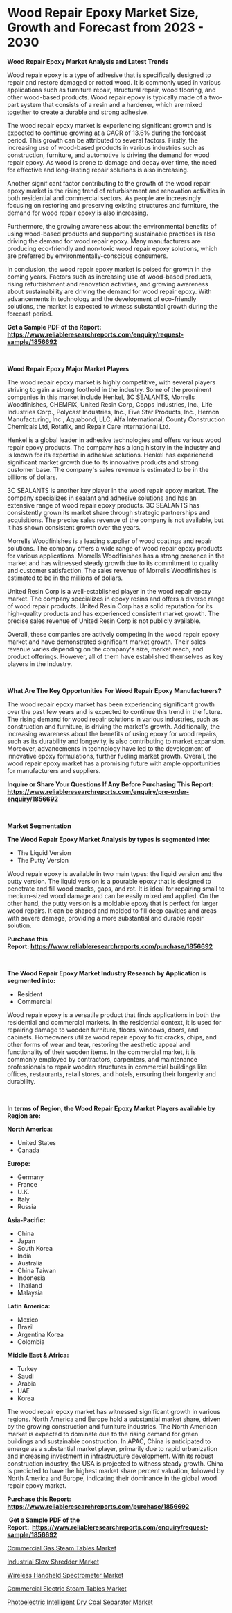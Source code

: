 <p><h1>Wood Repair Epoxy Market Size, Growth and Forecast from 2023 - 2030</h1></p><p><strong>Wood Repair Epoxy Market Analysis and Latest Trends</strong></p>
<p><p>Wood repair epoxy is a type of adhesive that is specifically designed to repair and restore damaged or rotted wood. It is commonly used in various applications such as furniture repair, structural repair, wood flooring, and other wood-based products. Wood repair epoxy is typically made of a two-part system that consists of a resin and a hardener, which are mixed together to create a durable and strong adhesive.</p><p>The wood repair epoxy market is experiencing significant growth and is expected to continue growing at a CAGR of 13.6% during the forecast period. This growth can be attributed to several factors. Firstly, the increasing use of wood-based products in various industries such as construction, furniture, and automotive is driving the demand for wood repair epoxy. As wood is prone to damage and decay over time, the need for effective and long-lasting repair solutions is also increasing.</p><p>Another significant factor contributing to the growth of the wood repair epoxy market is the rising trend of refurbishment and renovation activities in both residential and commercial sectors. As people are increasingly focusing on restoring and preserving existing structures and furniture, the demand for wood repair epoxy is also increasing.</p><p>Furthermore, the growing awareness about the environmental benefits of using wood-based products and supporting sustainable practices is also driving the demand for wood repair epoxy. Many manufacturers are producing eco-friendly and non-toxic wood repair epoxy solutions, which are preferred by environmentally-conscious consumers.</p><p>In conclusion, the wood repair epoxy market is poised for growth in the coming years. Factors such as increasing use of wood-based products, rising refurbishment and renovation activities, and growing awareness about sustainability are driving the demand for wood repair epoxy. With advancements in technology and the development of eco-friendly solutions, the market is expected to witness substantial growth during the forecast period.</p></p>
<p><strong>Get a Sample PDF of the Report:&nbsp; <a href="https://www.reliableresearchreports.com/enquiry/request-sample/1856692">https://www.reliableresearchreports.com/enquiry/request-sample/1856692</a></strong></p>
<p>&nbsp;</p>
<p><strong>Wood Repair Epoxy Major Market Players</strong></p>
<p><p>The wood repair epoxy market is highly competitive, with several players striving to gain a strong foothold in the industry. Some of the prominent companies in this market include Henkel, 3C SEALANTS, Morrells Woodfinishes, CHEMFIX, United Resin Corp, Copps Industries, Inc., Life Industries Corp., Polycast Industries, Inc., Five Star Products, Inc., Hernon Manufacturing, Inc., Aquabond, LLC, Alfa International, County Construction Chemicals Ltd, Rotafix, and Repair Care International Ltd.</p><p>Henkel is a global leader in adhesive technologies and offers various wood repair epoxy products. The company has a long history in the industry and is known for its expertise in adhesive solutions. Henkel has experienced significant market growth due to its innovative products and strong customer base. The company's sales revenue is estimated to be in the billions of dollars.</p><p>3C SEALANTS is another key player in the wood repair epoxy market. The company specializes in sealant and adhesive solutions and has an extensive range of wood repair epoxy products. 3C SEALANTS has consistently grown its market share through strategic partnerships and acquisitions. The precise sales revenue of the company is not available, but it has shown consistent growth over the years.</p><p>Morrells Woodfinishes is a leading supplier of wood coatings and repair solutions. The company offers a wide range of wood repair epoxy products for various applications. Morrells Woodfinishes has a strong presence in the market and has witnessed steady growth due to its commitment to quality and customer satisfaction. The sales revenue of Morrells Woodfinishes is estimated to be in the millions of dollars.</p><p>United Resin Corp is a well-established player in the wood repair epoxy market. The company specializes in epoxy resins and offers a diverse range of wood repair products. United Resin Corp has a solid reputation for its high-quality products and has experienced consistent market growth. The precise sales revenue of United Resin Corp is not publicly available.</p><p>Overall, these companies are actively competing in the wood repair epoxy market and have demonstrated significant market growth. Their sales revenue varies depending on the company's size, market reach, and product offerings. However, all of them have established themselves as key players in the industry.</p></p>
<p>&nbsp;</p>
<p><strong>What Are The Key Opportunities For Wood Repair Epoxy Manufacturers?</strong></p>
<p><p>The wood repair epoxy market has been experiencing significant growth over the past few years and is expected to continue this trend in the future. The rising demand for wood repair solutions in various industries, such as construction and furniture, is driving the market's growth. Additionally, the increasing awareness about the benefits of using epoxy for wood repairs, such as its durability and longevity, is also contributing to market expansion. Moreover, advancements in technology have led to the development of innovative epoxy formulations, further fueling market growth. Overall, the wood repair epoxy market has a promising future with ample opportunities for manufacturers and suppliers.</p></p>
<p><strong>Inquire or Share Your Questions If Any Before Purchasing This Report: <a href="https://www.reliableresearchreports.com/enquiry/pre-order-enquiry/1856692">https://www.reliableresearchreports.com/enquiry/pre-order-enquiry/1856692</a></strong></p>
<p>&nbsp;</p>
<p><strong>Market Segmentation</strong></p>
<p><strong>The Wood Repair Epoxy Market Analysis by types is segmented into:</strong></p>
<p><ul><li>The Liquid Version</li><li>The Putty Version</li></ul></p>
<p><p>Wood repair epoxy is available in two main types: the liquid version and the putty version. The liquid version is a pourable epoxy that is designed to penetrate and fill wood cracks, gaps, and rot. It is ideal for repairing small to medium-sized wood damage and can be easily mixed and applied. On the other hand, the putty version is a moldable epoxy that is perfect for larger wood repairs. It can be shaped and molded to fill deep cavities and areas with severe damage, providing a more substantial and durable repair solution.</p></p>
<p><strong>Purchase this Report:&nbsp;<a href="https://www.reliableresearchreports.com/purchase/1856692">https://www.reliableresearchreports.com/purchase/1856692</a></strong></p>
<p>&nbsp;</p>
<p><strong>The Wood Repair Epoxy Market Industry Research by Application is segmented into:</strong></p>
<p><ul><li>Resident</li><li>Commercial</li></ul></p>
<p><p>Wood repair epoxy is a versatile product that finds applications in both the residential and commercial markets. In the residential context, it is used for repairing damage to wooden furniture, floors, windows, doors, and cabinets. Homeowners utilize wood repair epoxy to fix cracks, chips, and other forms of wear and tear, restoring the aesthetic appeal and functionality of their wooden items. In the commercial market, it is commonly employed by contractors, carpenters, and maintenance professionals to repair wooden structures in commercial buildings like offices, restaurants, retail stores, and hotels, ensuring their longevity and durability.</p></p>
<p>&nbsp;</p>
<p><strong>In terms of Region, the Wood Repair Epoxy Market Players available by Region are:</strong></p>
<p>
    <p> <strong> North America: </strong>
        <ul>
            <li>United States</li>
            <li>Canada</li>
        </ul>
        </p> 
    <p> <strong> Europe: </strong>
        <ul>
            <li>Germany</li>
            <li>France</li>
            <li>U.K.</li>
            <li>Italy</li>
            <li>Russia</li>
        </ul>
        </p> 
    <p> <strong> Asia-Pacific: </strong>
        <ul>
            <li>China</li>
            <li>Japan</li>
            <li>South Korea</li>
            <li>India</li>
            <li>Australia</li>
            <li>China Taiwan</li>
            <li>Indonesia</li>
            <li>Thailand</li>
            <li>Malaysia</li>
        </ul>
        </p> 
    <p> <strong> Latin America: </strong>
        <ul>
            <li>Mexico</li>
            <li>Brazil</li>
            <li>Argentina Korea</li>
            <li>Colombia</li>
        </ul>
        </p> 
    <p> <strong> Middle East & Africa: </strong>
        <ul>
            <li>Turkey</li>
            <li>Saudi</li>
            <li>Arabia</li>
            <li>UAE</li>
            <li>Korea</li>
        </ul>
    </p>
    </p>
<p><p>The wood repair epoxy market has witnessed significant growth in various regions. North America and Europe hold a substantial market share, driven by the growing construction and furniture industries. The North American market is expected to dominate due to the rising demand for green buildings and sustainable construction. In APAC, China is anticipated to emerge as a substantial market player, primarily due to rapid urbanization and increasing investment in infrastructure development. With its robust construction industry, the USA is projected to witness steady growth. China is predicted to have the highest market share percent valuation, followed by North America and Europe, indicating their dominance in the global wood repair epoxy market.</p></p>
<p><strong>Purchase this Report: <a href="https://www.reliableresearchreports.com/purchase/1856692">https://www.reliableresearchreports.com/purchase/1856692</a></strong></p>
<p>&nbsp;<strong>Get a Sample PDF of the Report:&nbsp;&nbsp;<a href="https://www.reliableresearchreports.com/enquiry/request-sample/1856692">https://www.reliableresearchreports.com/enquiry/request-sample/1856692</a></strong></p>
<p><strong></strong></p>
<p><p><a href="https://medium.com/@shivay151299/commercial-gas-steam-tables-market-size-cagr-trends-2024-2030-70b075c31d8b">Commercial Gas Steam Tables Market</a></p><p><a href="https://medium.com/@aliwilldvm/industrial-slow-shredder-market-exploring-market-share-market-trends-and-future-growth-ff66908c349e">Industrial Slow Shredder Market</a></p><p><a href="https://medium.com/@cletaturner879789/wireless-handheld-spectrometer-market-outlook-industry-overview-and-forecast-2023-to-2030-2d774be7a6f5">Wireless Handheld Spectrometer Market</a></p><p><a href="https://medium.com/@yashreports27/commercial-electric-steam-tables-market-size-reveals-the-best-marketing-channels-in-global-industry-ab40f05aacba">Commercial Electric Steam Tables Market</a></p><p><a href="https://medium.com/@emerylittle2023/photoelectric-intelligent-dry-coal-separator-market-comprehensive-assessment-by-type-application-9ae1148e58fc">Photoelectric Intelligent Dry Coal Separator Market</a></p></p>